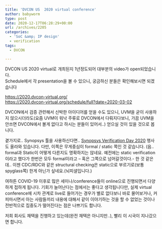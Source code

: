 ```yaml
---
title: 'DVCON US  2020 virtual conference'
author: babyworm
type: post
date: 2020-12-17T06:28:29+00:00
url: /archives/2205
categories:
  - 'SoC &amp; IP design'
  - verification
tags:
  - DVCON

---
```

DVCON US 2020 virtual로 개최된지 1년정도되어 대부분의 video가 open되었습니다.  
Schedule에서 각 presentation을 볼 수 있으니, 궁금하신 분들은 확인해보시면 되겠습니다 

<https://2020.dvcon-virtual.org/>  
<https://2020.dvcon-virtual.org/schedule/full?date=2020-03-02>

DVCON에서 검증 관련해서 신박한 아이디어를 얻을 수도 있으니, UVM을 굳이 사용하지 않으시더라도(요즘 UVM이 워낙 주류로 DVCON에서 다뤄지다보니, 가끔 UVM을 안쓰면 DVCON에서 볼게 없다고 하시는 분들이 있어서..) 얻으실 것이 있을 것으로 봅니다. 

곁가지로.. Synopsys 툴을 사용하신다면.. <a rel="noreferrer noopener" href="https://onlinexperiences.com/scripts/Server.nxp?LASCmd=L:0&AI=1&ShowKey=110449&LoginType=0&InitialDisplay=1&ClientBrowser=0&DisplayItem=NULL&LangLocaleID=0&SSO=1&RFR=https://onlinexperiences.com/Launch/Event.htm?ShowKey=110449&RandomValue=1607392377698&mkt_tok=eyJpIjoiWXpRMU1qWXdOMlpqTkRWaSIsInQiOiJRaHlDZktqYnpTSE9ZUW43VzlyVnRZaFFtQ2pNMXIycGhPTHJ6R1VoeG94dUhBRWtKY1lPbGNpQ0JRRkJ3eGpWaGJMeW1xZFJpWnI3MkgyK2p3SDR2Zyt0bUNIMGhQNkVnT3NwcUhzTG1kMlVHb1ZFNzRnTnhuQ3krT1UySUlyaSJ9" target="_blank">Synopsys Verification Day 2020</a> 행사도 올라와 있습니다. 다만, 이쪽은 무게중심이 formal / static 쪽인 것 같습니다. (음.. formal과 Static이 어떻게 다른지도 명확하지는 않네요. 예전에는 static verification이라고 했다가 한번은 모두 formal이라고 &#8211; 혹은 그쪽으로 넘어갈것이다.- 한 것 같은데.. 이젠 CDC/RDC와 같은 structural checking은 static으로 부르기로(보통 spyglass쪽) 한게 아닌가 싶네요.(뇌피셜입니다.) 

여하튼 COVID-19 이후로 많은 세미나/conference들이 online으로 진행되면서 다양하게 접하게 됩니다. 기회가 늘어난다는 점에서는 좋다고 생각됩니다만, 실제 virtual conference에 시차 관계로 live로 들어가는 경우가 별로 없다보니 바로 물어보거나, 커피마시면서 아는 사람들끼리 내용에 대해서 같이 이야기하는 것을 할 수 없었는 것이나 전반적으로 집중도가 떨어진다는 점은 나쁘기도 합니다. 

저희 회사도 재택을 진행하고 있는데(완전 재택은 아니지만..), 빨리 이 시국이 지나갔으면 합니다.
